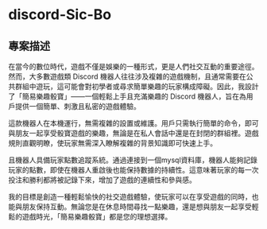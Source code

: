 # discord-Sic-Bo
## 專案描述
在當今的數位時代，遊戲不僅是娛樂的一種形式，更是人們社交互動的重要途徑。然而，大多數遊戲類 Discord 機器人往往涉及複雜的遊戲機制，且通常需要在公共群組中遊玩，這可能會對初學者或尋求簡單樂趣的玩家構成障礙。因此，我設計了「簡易樂趣骰寶」——一個輕鬆上手且充滿樂趣的 Discord 機器人，旨在為用戶提供一個簡單、刺激且私密的遊戲體驗。

這款機器人在本機運行，無需複雜的設置或維護。用戶只需執行簡單的命令，即可與朋友一起享受骰寶遊戲的樂趣，無論是在私人會話中還是在封閉的群組裡。遊戲規則直觀明瞭，使玩家無需深入瞭解複雜的背景知識即可快速上手。

且機器人具備玩家點數追蹤系統。通過連接到一個mysql資料庫，機器人能夠記錄玩家的點數，即使在機器人重啟後也能保持數據的持續性。這意味著玩家的每一次投注和勝利都將被記錄下來，增加了遊戲的連續性和參與感。

我的目標是創造一種輕鬆愉快的社交遊戲體驗，使玩家可以在享受遊戲的同時，也能與朋友保持互動。無論您是在休息時間尋找一點樂趣，還是想與朋友一起享受輕鬆的遊戲時光，「簡易樂趣骰寶」都是您的理想選擇。

